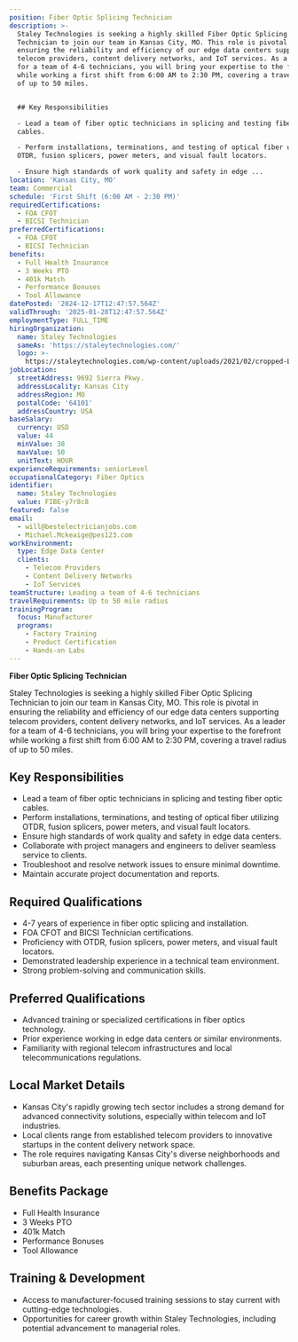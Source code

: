 ```yaml
---
position: Fiber Optic Splicing Technician
description: >-
  Staley Technologies is seeking a highly skilled Fiber Optic Splicing
  Technician to join our team in Kansas City, MO. This role is pivotal in
  ensuring the reliability and efficiency of our edge data centers supporting
  telecom providers, content delivery networks, and IoT services. As a leader
  for a team of 4-6 technicians, you will bring your expertise to the forefront
  while working a first shift from 6:00 AM to 2:30 PM, covering a travel radius
  of up to 50 miles.


  ## Key Responsibilities

  - Lead a team of fiber optic technicians in splicing and testing fiber optic
  cables.

  - Perform installations, terminations, and testing of optical fiber utilizing
  OTDR, fusion splicers, power meters, and visual fault locators.

  - Ensure high standards of work quality and safety in edge ...
location: 'Kansas City, MO'
team: Commercial
schedule: 'First Shift (6:00 AM - 2:30 PM)'
requiredCertifications:
  - FOA CFOT
  - BICSI Technician
preferredCertifications:
  - FOA CFOT
  - BICSI Technician
benefits:
  - Full Health Insurance
  - 3 Weeks PTO
  - 401k Match
  - Performance Bonuses
  - Tool Allowance
datePosted: '2024-12-17T12:47:57.564Z'
validThrough: '2025-01-28T12:47:57.564Z'
employmentType: FULL_TIME
hiringOrganization:
  name: Staley Technologies
  sameAs: 'https://staleytechnologies.com/'
  logo: >-
    https://staleytechnologies.com/wp-content/uploads/2021/02/cropped-Logo_StaleyTechnologies.png
jobLocation:
  streetAddress: 9692 Sierra Pkwy.
  addressLocality: Kansas City
  addressRegion: MO
  postalCode: '64101'
  addressCountry: USA
baseSalary:
  currency: USD
  value: 44
  minValue: 38
  maxValue: 50
  unitText: HOUR
experienceRequirements: seniorLevel
occupationalCategory: Fiber Optics
identifier:
  name: Staley Technologies
  value: FIBE-y7r8c8
featured: false
email:
  - will@bestelectricianjobs.com
  - Michael.Mckeaige@pes123.com
workEnvironment:
  type: Edge Data Center
  clients:
    - Telecom Providers
    - Content Delivery Networks
    - IoT Services
teamStructure: Leading a team of 4-6 technicians
travelRequirements: Up to 50 mile radius
trainingProgram:
  focus: Manufacturer
  programs:
    - Factory Training
    - Product Certification
    - Hands-on Labs
---
```


**Fiber Optic Splicing Technician**

Staley Technologies is seeking a highly skilled Fiber Optic Splicing Technician to join our team in Kansas City, MO. This role is pivotal in ensuring the reliability and efficiency of our edge data centers supporting telecom providers, content delivery networks, and IoT services. As a leader for a team of 4-6 technicians, you will bring your expertise to the forefront while working a first shift from 6:00 AM to 2:30 PM, covering a travel radius of up to 50 miles.

## Key Responsibilities
- Lead a team of fiber optic technicians in splicing and testing fiber optic cables.
- Perform installations, terminations, and testing of optical fiber utilizing OTDR, fusion splicers, power meters, and visual fault locators.
- Ensure high standards of work quality and safety in edge data centers.
- Collaborate with project managers and engineers to deliver seamless service to clients.
- Troubleshoot and resolve network issues to ensure minimal downtime.
- Maintain accurate project documentation and reports.

## Required Qualifications
- 4-7 years of experience in fiber optic splicing and installation.
- FOA CFOT and BICSI Technician certifications.
- Proficiency with OTDR, fusion splicers, power meters, and visual fault locators.
- Demonstrated leadership experience in a technical team environment.
- Strong problem-solving and communication skills.

## Preferred Qualifications
- Advanced training or specialized certifications in fiber optics technology.
- Prior experience working in edge data centers or similar environments.
- Familiarity with regional telecom infrastructures and local telecommunications regulations.

## Local Market Details
- Kansas City's rapidly growing tech sector includes a strong demand for advanced connectivity solutions, especially within telecom and IoT industries.
- Local clients range from established telecom providers to innovative startups in the content delivery network space.
- The role requires navigating Kansas City's diverse neighborhoods and suburban areas, each presenting unique network challenges.

## Benefits Package
- Full Health Insurance
- 3 Weeks PTO
- 401k Match
- Performance Bonuses
- Tool Allowance

## Training & Development
- Access to manufacturer-focused training sessions to stay current with cutting-edge technologies.
- Opportunities for career growth within Staley Technologies, including potential advancement to managerial roles.